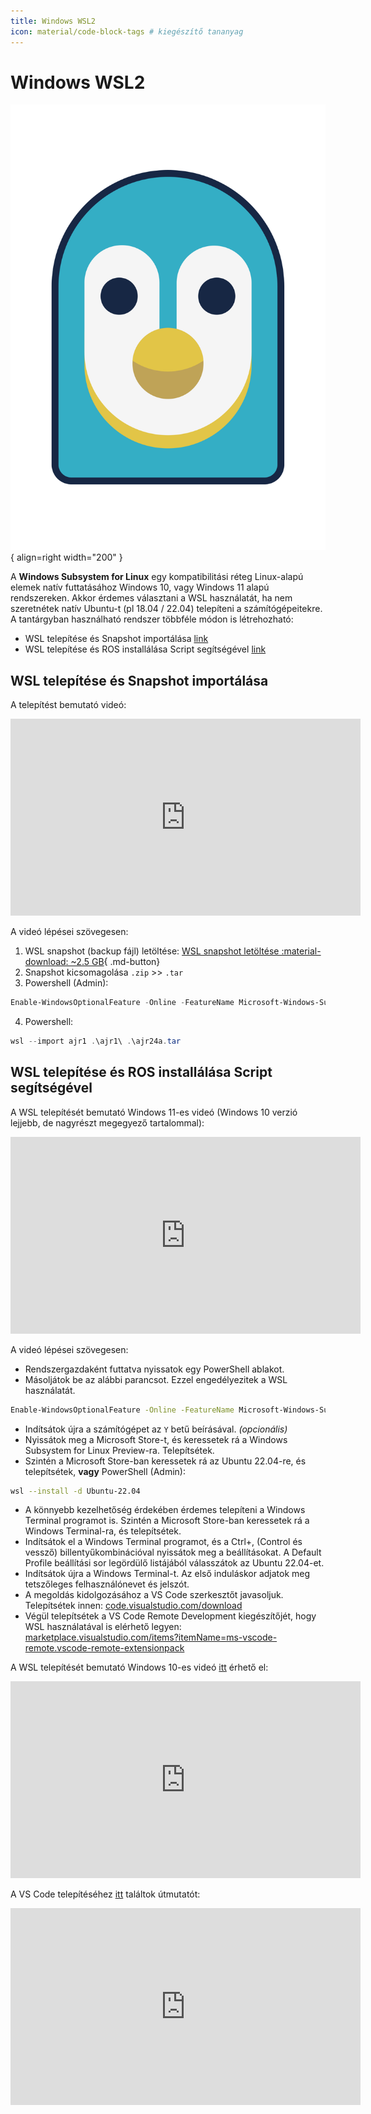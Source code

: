 ```yaml
---
title: Windows WSL2
icon: material/code-block-tags # kiegészítő tananyag
---
```


# Windows WSL2

![wsl](wsl01.svg){ align=right width="200" }

A **Windows Subsystem for Linux** egy kompatibilitási réteg Linux-alapú elemek natív futtatásához Windows 10, vagy Windows 11 alapú rendszereken. Akkor érdemes választani a WSL használatát, ha nem szeretnétek natív Ubuntu-t (pl 18.04 / 22.04) telepíteni a számítógépeitekre. A tantárgyban használható rendszer többféle módon is létrehozható:

- WSL telepítése és Snapshot importálása [link](#wsl-telepitese-es-snapshot-importalasa)
- WSL telepítése és ROS installálása Script segítségével [link](#wsl-telepitese-es-ros-installalasa-script-segitsegevel) 

## WSL telepítése és Snapshot importálása

A telepítést bemutató videó: 

<iframe width="560" height="315" src="https://www.youtube.com/embed/DIYktkx3XLM?si=-cjaTd6PbhuFkXfY" title="YouTube video player" frameborder="0" allow="accelerometer; autoplay; clipboard-write; encrypted-media; gyroscope; picture-in-picture; web-share" referrerpolicy="strict-origin-when-cross-origin" allowfullscreen></iframe>

A videó lépései szövegesen:

1. WSL snapshot (backup fájl) letöltése: [WSL snapshot letöltése :material-download: ~2.5 GB](https://laesze-my.sharepoint.com/:u:/g/personal/herno_o365_sze_hu/EYxEY_oJa7ZEursLIBMZeZ4BWUvT_LbkHbOIsPToBgRxbg?download=1){ .md-button}
2. Snapshot kicsomagolása `.zip` >> `.tar`
3. Powershell (Admin): 
``` powershell
Enable-WindowsOptionalFeature -Online -FeatureName Microsoft-Windows-Subsystem-Linux
```
4. Powershell: 
``` powershell
wsl --import ajr1 .\ajr1\ .\ajr24a.tar
```


## WSL telepítése és ROS installálása Script segítségével

A WSL telepítését bemutató Windows 11-es videó (Windows 10 verzió lejjebb, de nagyrészt megegyező tartalommal):

<iframe width="560" height="315" src="https://www.youtube.com/embed/DIYktkx3XLM?si=-cjaTd6PbhuFkXfY" title="YouTube video player" frameborder="0" allow="accelerometer; autoplay; clipboard-write; encrypted-media; gyroscope; picture-in-picture; web-share" referrerpolicy="strict-origin-when-cross-origin" allowfullscreen></iframe>

A videó lépései szövegesen:

- Rendszergazdaként futtatva nyissatok egy PowerShell ablakot.
- Másoljátok be az alábbi parancsot. Ezzel engedélyezitek a WSL használatát.
``` bash
Enable-WindowsOptionalFeature -Online -FeatureName Microsoft-Windows-Subsystem-Linux
```
- Indítsátok újra a számítógépet az ```Y``` betű beírásával. *(opcionális)*
- Nyissátok meg a Microsoft Store-t, és keressetek rá a Windows Subsystem for Linux Preview-ra. Telepítsétek.
- Szintén a Microsoft Store-ban keressetek rá az Ubuntu 22.04-re, és telepítsétek, **vagy** PowerShell (Admin):
``` bash
wsl --install -d Ubuntu-22.04
```
- A könnyebb kezelhetőség érdekében érdemes telepíteni a Windows Terminal programot is. Szintén a Microsoft Store-ban keressetek rá a Windows Terminal-ra, és telepítsétek.
- Indítsátok el a Windows Terminal programot, és a Ctrl+, (Control és vessző) billentyűkombinációval nyissátok meg a beállításokat. A Default Profile beállítási sor legördülő listájából válasszátok az Ubuntu 22.04-et. 
- Indítsátok újra a Windows Terminal-t. Az első induláskor adjatok meg tetszőleges felhasználónevet és jelszót. 
- A megoldás kidolgozásához a VS Code szerkesztőt javasoljuk. Telepítsétek innen: [code.visualstudio.com/download](https://code.visualstudio.com/download)
- Végül telepítsétek a VS Code Remote Development kiegészítőjét, hogy WSL használatával is elérhető legyen: [marketplace.visualstudio.com/items?itemName=ms-vscode-remote.vscode-remote-extensionpack](https://marketplace.visualstudio.com/items?itemName=ms-vscode-remote.vscode-remote-extensionpack)

A WSL telepítését bemutató Windows 10-es videó [itt](https://youtu.be/S1U-f5pzO7s) érhető el: 

<iframe width="560" height="315" src="https://www.youtube.com/embed/S1U-f5pzO7s?rel=0" title="YouTube video player" frameborder="0" allow="accelerometer; autoplay; clipboard-write; encrypted-media; gyroscope; picture-in-picture" allowfullscreen></iframe>

A VS Code telepítéséhez [itt](https://youtu.be/fAkpQ4Q3S2g) találtok útmutatót: 


<iframe width="560" height="315" src="https://www.youtube.com/embed/fAkpQ4Q3S2g?rel=0" title="YouTube video player" frameborder="0" allow="accelerometer; autoplay; clipboard-write; encrypted-media; gyroscope; picture-in-picture" allowfullscreen></iframe>